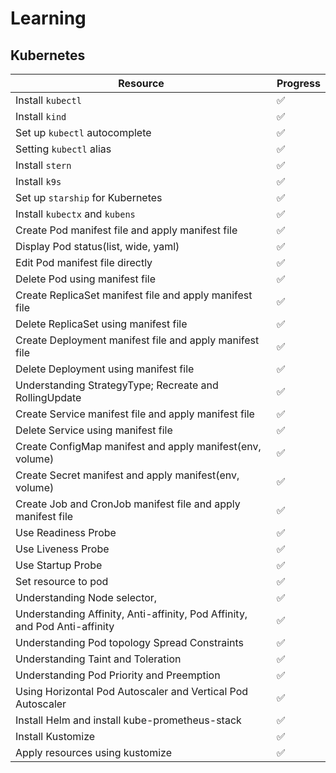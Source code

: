# Learning

## Kubernetes

|Resource|Progress|
|---|---|
|Install `kubectl`|✅|
|Install `kind`|✅|
|Set up `kubectl` autocomplete|✅|
|Setting `kubectl` alias|✅|
|Install `stern`|✅|
|Install `k9s`|✅|
|Set up `starship` for Kubernetes|✅|
|Install `kubectx` and `kubens`|✅|
|Create Pod manifest file and apply manifest file|✅|
|Display Pod status(list, wide, yaml)|✅|
|Edit Pod manifest file directly|✅|
|Delete Pod using manifest file|✅|
|Create ReplicaSet manifest file and apply manifest file|✅|
|Delete ReplicaSet using manifest file|✅|
|Create Deployment manifest file and apply manifest file|✅|
|Delete Deployment using manifest file|✅|
|Understanding StrategyType; Recreate and RollingUpdate|✅|
|Create Service manifest file and apply manifest file|✅|
|Delete Service using manifest file|✅|
|Create ConfigMap manifest and apply manifest(env, volume)|✅|
|Create Secret manifest and apply manifest(env, volume)|✅|
|Create Job and CronJob manifest file and apply manifest file|✅|
|Use Readiness Probe|✅|
|Use Liveness Probe|✅|
|Use Startup Probe|✅|
|Set resource to pod|✅|
|Understanding Node selector,|✅|
|Understanding Affinity, Anti-affinity, Pod Affinity, and Pod Anti-affinity|✅|
|Understanding Pod topology Spread Constraints|✅|
|Understanding Taint and Toleration|✅|
|Understanding Pod Priority and Preemption|✅|
|Using Horizontal Pod Autoscaler and Vertical Pod Autoscaler|✅|
|Install Helm and install kube-prometheus-stack|✅|
|Install Kustomize|✅|
|Apply resources using kustomize|✅|
